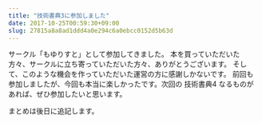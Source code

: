 ```yaml
---
title: "技術書典3に参加しました"
date: 2017-10-25T00:59:30+09:00
slug: 27815a8a8ad1ddd4a0e294c6a0ebcc0152d5b63d
---
```

サークル「もゆりすと」として参加してきました。
本を買っていただいた方々、サークルに立ち寄っていただいた方々、ありがとうございます。
そして、このような機会を作っていただいた運営の方に感謝しかないです。
前回も参加しましたが、今回も本当に楽しかったです。次回の 技術書典4 なるものがあれば、ぜひ参加したいと思います。

まとめは後日に追記します。

